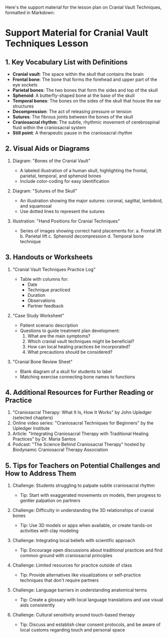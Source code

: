 Here's the support material for the lesson plan on Cranial Vault Techniques, formatted in Markdown:

# Support Material for Cranial Vault Techniques Lesson

## 1. Key Vocabulary List with Definitions

- **Cranial vault**: The space within the skull that contains the brain
- **Frontal bone**: The bone that forms the forehead and upper part of the eye sockets
- **Parietal bones**: The two bones that form the sides and top of the skull
- **Sphenoid**: A butterfly-shaped bone at the base of the skull
- **Temporal bones**: The bones on the sides of the skull that house the ear structures
- **Decompression**: The act of releasing pressure or tension
- **Sutures**: The fibrous joints between the bones of the skull
- **Craniosacral rhythm**: The subtle, rhythmic movement of cerebrospinal fluid within the craniosacral system
- **Still point**: A therapeutic pause in the craniosacral rhythm

## 2. Visual Aids or Diagrams

1. Diagram: "Bones of the Cranial Vault"
   - A labeled illustration of a human skull, highlighting the frontal, parietal, temporal, and sphenoid bones
   - Include color-coding for easy identification

2. Diagram: "Sutures of the Skull"
   - An illustration showing the major sutures: coronal, sagittal, lambdoid, and squamosal
   - Use dotted lines to represent the sutures

3. Illustration: "Hand Positions for Cranial Techniques"
   - Series of images showing correct hand placements for:
     a. Frontal lift
     b. Parietal lift
     c. Sphenoid decompression
     d. Temporal bone technique

## 3. Handouts or Worksheets

1. "Cranial Vault Techniques Practice Log"
   - Table with columns for:
     - Date
     - Technique practiced
     - Duration
     - Observations
     - Partner feedback

2. "Case Study Worksheet"
   - Patient scenario description
   - Questions to guide treatment plan development:
     1. What are the main symptoms?
     2. Which cranial vault techniques might be beneficial?
     3. How can local healing practices be incorporated?
     4. What precautions should be considered?

3. "Cranial Bone Review Sheet"
   - Blank diagram of a skull for students to label
   - Matching exercise connecting bone names to functions

## 4. Additional Resources for Further Reading or Practice

1. "Craniosacral Therapy: What It Is, How It Works" by John Upledger (selected chapters)
2. Online video series: "Craniosacral Techniques for Beginners" by the Upledger Institute
3. Article: "Integrating Craniosacral Therapy with Traditional Healing Practices" by Dr. Maria Santos
4. Podcast: "The Science Behind Craniosacral Therapy" hosted by Biodynamic Craniosacral Therapy Association

## 5. Tips for Teachers on Potential Challenges and How to Address Them

1. Challenge: Students struggling to palpate subtle craniosacral rhythm
   - Tip: Start with exaggerated movements on models, then progress to gentler palpation on partners

2. Challenge: Difficulty in understanding the 3D relationships of cranial bones
   - Tip: Use 3D models or apps when available, or create hands-on activities with clay modeling

3. Challenge: Integrating local beliefs with scientific approach
   - Tip: Encourage open discussions about traditional practices and find common ground with craniosacral principles

4. Challenge: Limited resources for practice outside of class
   - Tip: Provide alternatives like visualizations or self-practice techniques that don't require partners

5. Challenge: Language barriers in understanding anatomical terms
   - Tip: Create a glossary with local language translations and use visual aids consistently

6. Challenge: Cultural sensitivity around touch-based therapy
   - Tip: Discuss and establish clear consent protocols, and be aware of local customs regarding touch and personal space